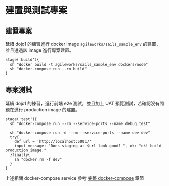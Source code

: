 # 建置與測試專案

## 建置專案

延續 dojo1 的練習進行 docker image `agileworks/sails_sample_env` 的建置，並且透過該 image 進行專案建置。

```
stage('build'){
  sh "docker build -t agileworks/sails_sample_env dockers/node"
  sh "docker-compose run --rm build"
}
```



## 專案測試

延續 dojo1 的練習，進行前端 e2e 測試，並且加上 UAT 預覽測試，若確認沒有問題在進行 production image 的建置。

```
stage('test'){
  sh "docker-compose run --rm --service-ports --name debug test"

  sh "docker-compose run -d --rm --service-ports --name dev dev"
  try{
    def url = 'http://localhost:5001/'
    input message: "Does staging at $url look good? ", ok: "ok! build production image."
  }finally{
    sh "docker rm -f dev"
  }
}
```

上述相關 docker-compose service 參考 [完整 docker-compose](../docker-compose/README.md) 章節

